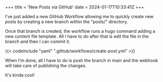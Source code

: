 +++
title = 'New Posts via GitHub'
date = 2024-01-17T10:33:41Z
+++

I've just added a new GitHub Workflow allowing me to quickly create
new posts by creating a new branch within the "posts/" directory.

Once that branch is created, the workflow runs a hugo command adding a new content file template.
All I have to do after that is edit the file in the branch and then I can commit it.

{{< codeinclude "yaml" ".github/workflows/create-post.yml" >}}

When I'm done, all I have to do is push the branch in main and the webhook will take care of publishing the changes.

It's kinda cool!
